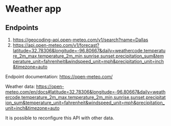 # Weather app 

## Endpoints

1. https://geocoding-api.open-meteo.com/v1/search?name=Dallas
2. https://api.open-meteo.com/v1/forecast?latitude=32.78306&longitude=-96.80667&daily=weathercode,temperature_2m_max,temperature_2m_min,sunrise,sunset,precipitation_sum&temperature_unit=fahrenheit&windspeed_unit=mph&precipitation_unit=inch&timezone=auto

Endpoint documentation: https://open-meteo.com/

Weather data: https://open-meteo.com/en/docs#latitude=32.78306&longitude=-96.80667&daily=weathercode,temperature_2m_max,temperature_2m_min,sunrise,sunset,precipitation_sum&temperature_unit=fahrenheit&windspeed_unit=mph&precipitation_unit=inch&timezone=auto

It is possible to reconfigure this API with other data.